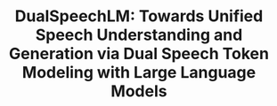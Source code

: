 # <center> DualSpeechLM: Towards Unified Speech Understanding and Generation via Dual Speech Token Modeling with Large Language Models </center>
